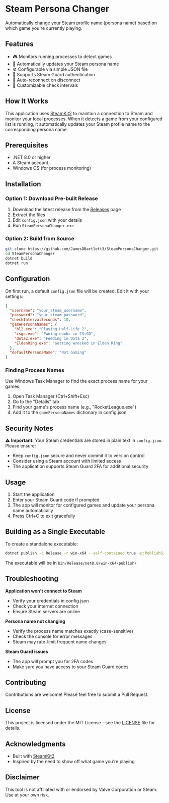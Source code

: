 # Steam Persona Changer

Automatically change your Steam profile name (persona name) based on which game you're currently playing.

## Features

- 🎮 Monitors running processes to detect games
- 🔄 Automatically updates your Steam persona name
- ⚙️ Configurable via simple JSON file
- 🔐 Supports Steam Guard authentication
- 🔁 Auto-reconnect on disconnect
- 📝 Customizable check intervals

## How It Works

This application uses [SteamKit2](https://github.com/SteamRE/SteamKit) to maintain a connection to Steam and monitor your local processes. When it detects a game from your configured list is running, it automatically updates your Steam profile name to the corresponding persona name.

## Prerequisites

- .NET 8.0 or higher
- A Steam account
- Windows OS (for process monitoring)

## Installation

### Option 1: Download Pre-built Release
1. Download the latest release from the [Releases](https://github.com/JamesDBartlett3/SteamPersonaChanger/releases) page
2. Extract the files
3. Edit `config.json` with your details
4. Run `SteamPersonaChanger.exe`

### Option 2: Build from Source
```bash
git clone https://github.com/JamesDBartlett3/SteamPersonaChanger.git
cd SteamPersonaChanger
dotnet build
dotnet run
```

## Configuration

On first run, a default `config.json` file will be created. Edit it with your settings:

```json
{
  "username": "your_steam_username",
  "password": "your_steam_password",
  "checkIntervalSeconds": 10,
  "gamePersonaNames": {
    "hl2.exe": "Playing Half-Life 2",
    "csgo.exe": "Pwning noobs in CS:GO",
    "dota2.exe": "Feeding in Dota 2",
    "EldenRing.exe": "Getting wrecked in Elden Ring"
  },
  "defaultPersonaName": "Not Gaming"
}
```

### Finding Process Names

Use Windows Task Manager to find the exact process name for your games:
1. Open Task Manager (Ctrl+Shift+Esc)
2. Go to the "Details" tab
3. Find your game's process name (e.g., "RocketLeague.exe")
4. Add it to the `gamePersonaNames` dictionary in config.json

## Security Notes

⚠️ **Important:** Your Steam credentials are stored in plain text in `config.json`. Please ensure:
- Keep `config.json` secure and never commit it to version control
- Consider using a Steam account with limited access
- The application supports Steam Guard 2FA for additional security

## Usage

1. Start the application
2. Enter your Steam Guard code if prompted
3. The app will monitor for configured games and update your persona name automatically
4. Press Ctrl+C to exit gracefully

## Building as a Single Executable

To create a standalone executable:

```bash
dotnet publish -c Release -r win-x64 --self-contained true -p:PublishSingleFile=true
```

The executable will be in `bin/Release/net8.0/win-x64/publish/`

## Troubleshooting

**Application won't connect to Steam**
- Verify your credentials in config.json
- Check your internet connection
- Ensure Steam servers are online

**Persona name not changing**
- Verify the process name matches exactly (case-sensitive)
- Check the console for error messages
- Steam may rate-limit frequent name changes

**Steam Guard issues**
- The app will prompt you for 2FA codes
- Make sure you have access to your Steam Guard codes

## Contributing

Contributions are welcome! Please feel free to submit a Pull Request.

## License

This project is licensed under the MIT License - see the [LICENSE](LICENSE) file for details.

## Acknowledgments

- Built with [SteamKit2](https://github.com/SteamRE/SteamKit)
- Inspired by the need to show off what game you're playing

## Disclaimer

This tool is not affiliated with or endorsed by Valve Corporation or Steam. Use at your own risk.
